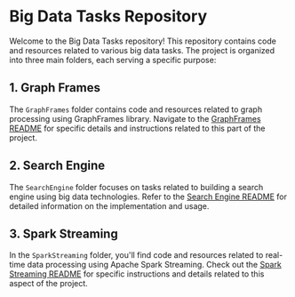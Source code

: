 # Big Data Tasks Repository

Welcome to the Big Data Tasks repository! This repository contains code and resources related to various big data tasks. The project is organized into three main folders, each serving a specific purpose:

## 1. Graph Frames

The `GraphFrames` folder contains code and resources related to graph processing using GraphFrames library. Navigate to the [GraphFrames README](GraphFrames/README.md) for specific details and instructions related to this part of the project.

## 2. Search Engine

The `SearchEngine` folder focuses on tasks related to building a search engine using big data technologies. Refer to the [Search Engine README](SearchEngine/README.md) for detailed information on the implementation and usage.

## 3. Spark Streaming

In the `SparkStreaming` folder, you'll find code and resources related to real-time data processing using Apache Spark Streaming. Check out the [Spark Streaming README](SparkStreaming/README.md) for specific instructions and details related to this aspect of the project.


